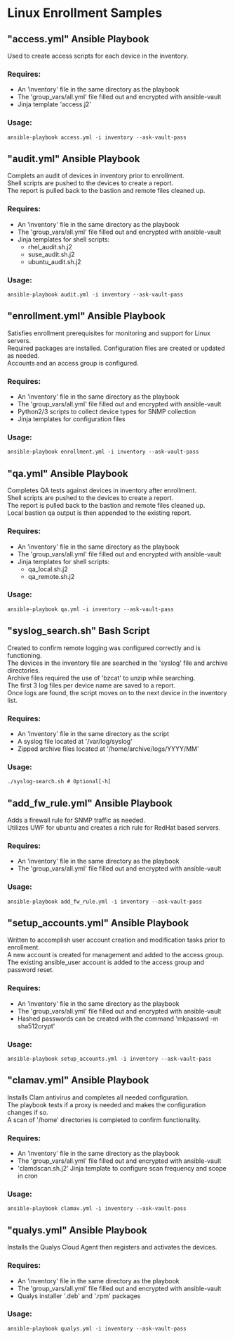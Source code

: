 # Linux Enrollment Samples

## "access.yml" Ansible Playbook

Used to create access scripts for each device in the inventory.

### Requires:

 - An 'inventory' file in the same directory as the playbook
 - The 'group_vars/all.yml' file filled out and encrypted with ansible-vault
 - Jinja template 'access.j2'

### Usage:

```ansible-playbook access.yml -i inventory --ask-vault-pass```

## "audit.yml" Ansible Playbook

Complets an audit of devices in inventory prior to enrollment.<br/>
Shell scripts are pushed to the devices to create a report.<br/>
The report is pulled back to the bastion and remote files cleaned up.

### Requires:

 - An 'inventory' file in the same directory as the playbook
 - The 'group_vars/all.yml' file filled out and encrypted with ansible-vault
 - Jinja templates for shell scripts:
     - rhel_audit.sh.j2
     - suse_audit.sh.j2
     - ubuntu_audit.sh.j2

### Usage:

```ansible-playbook audit.yml -i inventory --ask-vault-pass```

## "enrollment.yml" Ansible Playbook

Satisfies enrollment prerequisites for monitoring and support for Linux servers.<br/>
Required packages are installed. Configuration files are created or updated as needed.<br/>
Accounts and an access group is configured.

### Requires:

 - An 'inventory' file in the same directory as the playbook
 - The 'group_vars/all.yml' file filled out and encrypted with ansible-vault
 - Python2/3 scripts to collect device types for SNMP collection <Files Omitted>
 - Jinja templates for configuration files <Files Omitted>

### Usage:

```ansible-playbook enrollment.yml -i inventory --ask-vault-pass```

## "qa.yml" Ansible Playbook

Completes QA tests against devices in inventory after enrollment.<br/>
Shell scripts are pushed to the devices to create a report.<br/>
The report is pulled back to the bastion and remote files cleaned up.<br/>
Local bastion qa output is then appended to the existing report.

### Requires:

 - An 'inventory' file in the same directory as the playbook
 - The 'group_vars/all.yml' file filled out and encrypted with ansible-vault
 - Jinja templates for shell scripts:
     - qa_local.sh.j2
     - qa_remote.sh.j2

### Usage:

```ansible-playbook qa.yml -i inventory --ask-vault-pass```

## "syslog_search.sh" Bash Script

Created to confirm remote logging was configured correctly and is functioning.<br/>
The devices in the inventory file are searched in the 'syslog' file and archive directories.<br/>
Archive files required the use of 'bzcat' to unzip while searching.<br/>
The first 3 log files per device name are saved to a report.<br/>
Once logs are found, the script moves on to the next device in the inventory list.

### Requires:

 - An 'inventory' file in the same directory as the script
 - A syslog file located at '/var/log/syslog' 
 - Zipped archive files located at '/home/archive/logs/YYYY/MM'

 ### Usage:

 ```./syslog-search.sh # Optional[-h]```

## "add_fw_rule.yml" Ansible Playbook

Adds a firewall rule for SNMP traffic as needed.<br/>
Utilizes UWF for ubuntu and creates a rich rule for RedHat based servers.

### Requires:

 - An 'inventory' file in the same directory as the playbook
 - The 'group_vars/all.yml' file filled out and encrypted with ansible-vault

### Usage:

```ansible-playbook add_fw_rule.yml -i inventory --ask-vault-pass```

## "setup_accounts.yml" Ansible Playbook

Written to accomplish user account creation and modification tasks prior to enrollment.<br/>
A new account is created for management and added to the access group.<br/>
The existing ansible_user account is added to the access group and password reset. 

### Requires:

 - An 'inventory' file in the same directory as the playbook
 - The 'group_vars/all.yml' file filled out and encrypted with ansible-vault
 - Hashed passwords can be created with the command 'mkpasswd -m sha512crypt'

### Usage:

```ansible-playbook setup_accounts.yml -i inventory --ask-vault-pass```

## "clamav.yml" Ansible Playbook

Installs Clam antivirus and completes all needed configuration.<br/>
The playbook tests if a proxy is needed and makes the configuration changes if so.<br/>
A scan of '/home' directories is completed to confirm functionality.

### Requires:

 - An 'inventory' file in the same directory as the playbook
 - The 'group_vars/all.yml' file filled out and encrypted with ansible-vault
 - 'clamdscan.sh.j2' Jinja template to configure scan frequency and scope in cron

### Usage:

```ansible-playbook clamav.yml -i inventory --ask-vault-pass```

## "qualys.yml" Ansible Playbook

Installs the Qualys Cloud Agent then registers and activates the devices.

### Requires:

 - An 'inventory' file in the same directory as the playbook
 - The 'group_vars/all.yml' file filled out and encrypted with ansible-vault
 - Qualys installer '.deb' and '.rpm' packages <Files Omitted>

### Usage:

```ansible-playbook qualys.yml -i inventory --ask-vault-pass```